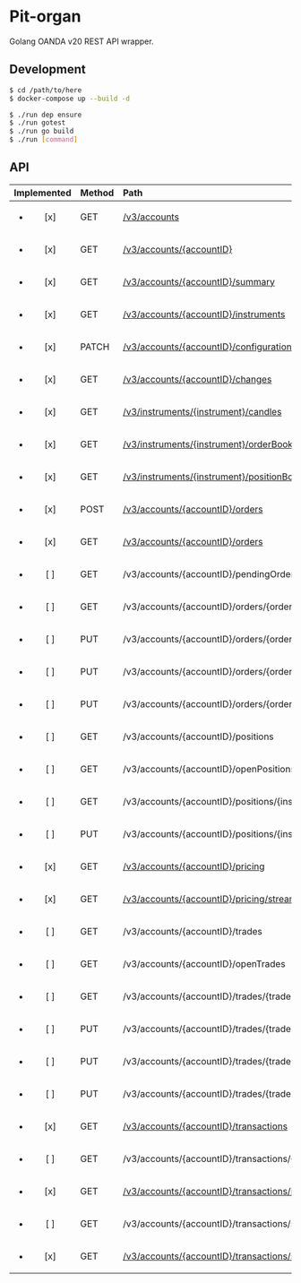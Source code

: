 # Pit-organ

Golang OANDA v20 REST API wrapper.

## Development

```sh
$ cd /path/to/here
$ docker-compose up --build -d

$ ./run dep ensure
$ ./run gotest
$ ./run go build
$ ./run [command]
```

## API

| Implemented             | Method | Path                                                                                                                                |
| :---------------------: | :----- | :---------------------------------------------------------------------------------------------------------------------------------- |
| <ul><li>[x] </li></ul>  | GET    | [/v3/accounts](https://godoc.org/github.com/hayatochiri/pit-organ#ReceiverAccounts.Get)                                             |
| <ul><li>[x] </li></ul>  | GET    | [/v3/accounts/{accountID}](https://godoc.org/github.com/hayatochiri/pit-organ#ReceiverAccountID.Get)                                |
| <ul><li>[x] </li></ul>  | GET    | [/v3/accounts/{accountID}/summary](https://godoc.org/github.com/hayatochiri/pit-organ#ReceiverAccountSummary.Get)                   |
| <ul><li>[x] </li></ul>  | GET    | [/v3/accounts/{accountID}/instruments](https://godoc.org/github.com/hayatochiri/pit-organ#ReceiverAccountInstruments.Get)           |
| <ul><li>[x] </li></ul>  | PATCH  | [/v3/accounts/{accountID}/configuration](https://godoc.org/github.com/hayatochiri/pit-organ#ReceiverAccountConfiguration.Patch)     |
| <ul><li>[x] </li></ul>  | GET    | [/v3/accounts/{accountID}/changes](https://godoc.org/github.com/hayatochiri/pit-organ#ReceiverAccountChanges.Get)                   |
| <ul><li>[x] </li></ul>  | GET    | [/v3/instruments/{instrument}/candles](https://godoc.org/github.com/hayatochiri/pit-organ#ReceiverInstrumentCandles.Get)            |
| <ul><li>[x] </li></ul>  | GET    | [/v3/instruments/{instrument}/orderBook](https://godoc.org/github.com/hayatochiri/pit-organ#ReceiverInstrumentOrderBook.Get)        |
| <ul><li>[x] </li></ul>  | GET    | [/v3/instruments/{instrument}/positionBook](https://godoc.org/github.com/hayatochiri/pit-organ#ReceiverInstrumentPositionBook.Get)  |
| <ul><li>[x] </li></ul>  | POST   | [/v3/accounts/{accountID}/orders](https://godoc.org/github.com/hayatochiri/pit-organ#ReceiverOrders.Post)                           |
| <ul><li>[x] </li></ul>  | GET    | [/v3/accounts/{accountID}/orders](https://godoc.org/github.com/hayatochiri/pit-organ#ReceiverOrders.Get)                           |
| <ul><li>[ ] </li></ul>  | GET    | /v3/accounts/{accountID}/pendingOrders                                                                                              |
| <ul><li>[ ] </li></ul>  | GET    | /v3/accounts/{accountID}/orders/{orderSpecifier}                                                                                    |
| <ul><li>[ ] </li></ul>  | PUT    | /v3/accounts/{accountID}/orders/{orderSpecifier}                                                                                    |
| <ul><li>[ ] </li></ul>  | PUT    | /v3/accounts/{accountID}/orders/{orderSpecifier}/cancel                                                                             |
| <ul><li>[ ] </li></ul>  | PUT    | /v3/accounts/{accountID}/orders/{orderSpecifier}/clientExtensions                                                                   |
| <ul><li>[ ] </li></ul>  | GET    | /v3/accounts/{accountID}/positions                                                                                                  |
| <ul><li>[ ] </li></ul>  | GET    | /v3/accounts/{accountID}/openPositions                                                                                              |
| <ul><li>[ ] </li></ul>  | GET    | /v3/accounts/{accountID}/positions/{instrument}                                                                                     |
| <ul><li>[ ] </li></ul>  | PUT    | /v3/accounts/{accountID}/positions/{instrument}/close                                                                               |
| <ul><li>[x] </li></ul>  | GET    | [/v3/accounts/{accountID}/pricing](https://godoc.org/github.com/hayatochiri/pit-organ#ReceiverPricing.Get)                          |
| <ul><li>[x] </li></ul>  | GET    | [/v3/accounts/{accountID}/pricing/stream](https://godoc.org/github.com/hayatochiri/pit-organ#ReceiverPricingStream.Get)             |
| <ul><li>[ ] </li></ul>  | GET    | /v3/accounts/{accountID}/trades                                                                                                     |
| <ul><li>[ ] </li></ul>  | GET    | /v3/accounts/{accountID}/openTrades                                                                                                 |
| <ul><li>[ ] </li></ul>  | GET    | /v3/accounts/{accountID}/trades/{tradeSpecifier}                                                                                    |
| <ul><li>[ ] </li></ul>  | PUT    | /v3/accounts/{accountID}/trades/{tradeSpecifier}/close                                                                              |
| <ul><li>[ ] </li></ul>  | PUT    | /v3/accounts/{accountID}/trades/{tradeSpecifier}/clientExtensions                                                                   |
| <ul><li>[ ] </li></ul>  | PUT    | /v3/accounts/{accountID}/trades/{tradeSpecifier}/orders                                                                             |
| <ul><li>[x] </li></ul>  | GET    | [/v3/accounts/{accountID}/transactions](https://godoc.org/github.com/hayatochiri/pit-organ#ReceiverTransactions.Get)                |
| <ul><li>[ ] </li></ul>  | GET    | /v3/accounts/{accountID}/transactions/{transactionID}                                                                               |
| <ul><li>[x] </li></ul>  | GET    | [/v3/accounts/{accountID}/transactions/idrange](https://godoc.org/github.com/hayatochiri/pit-organ#ReceiverTransactionsIdrange.Get) |
| <ul><li>[ ] </li></ul>  | GET    | /v3/accounts/{accountID}/transactions/sinceid                                                                                       |
| <ul><li>[x] </li></ul>  | GET    | [/v3/accounts/{accountID}/transactions/stream](https://godoc.org/github.com/hayatochiri/pit-organ#ReceiverTransactionsStream.Get)   |
